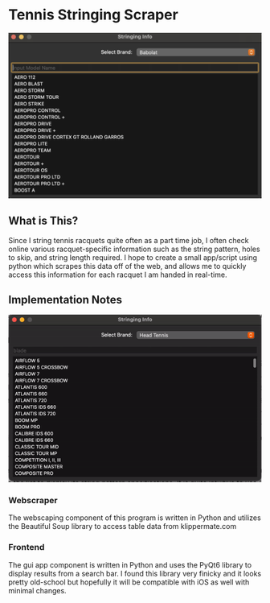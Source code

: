 # Tennis Stringing Scraper

![homepage](./img/home.png)

## What is This?

Since I string tennis racquets quite often as a part time job, I often check online various racquet-specific information such as the string pattern, holes to skip, and string length required. I hope to create a small app/script using python which scrapes this data off of the web, and allows me to quickly access this information for each racquet I am handed in real-time.

## Implementation Notes

![usage](./img/usage.gif "Using the App")

### Webscraper

The webscaping component of this program is written in Python and utilizes the Beautiful Soup library to access table data from klippermate.com

### Frontend

The gui app component is written in Python and uses the PyQt6 library to display results from a search bar. I found this library very finicky and it looks pretty old-school but hopefully it will be compatible with iOS as well with minimal changes.
